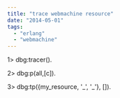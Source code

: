 ```yaml
---
title: "trace webmachine resource"
date: "2014-05-01"
tags:
  - "erlang"
  - "webmachine"
---
```



1> dbg:tracer().

2> dbg:p(all,\[c\]).

3> dbg:tp({my\_resource, '\_', '\_'}, \[\]).
